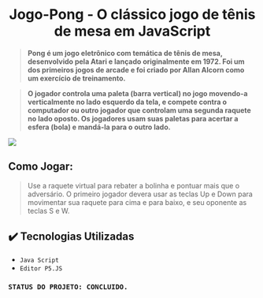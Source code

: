 <h1 align="center"> Jogo-Pong - O clássico jogo de tênis de mesa em JavaScript </h1>


>   **Pong é um jogo eletrônico com temática de tênis de mesa, desenvolvido pela Atari e lançado originalmente em 1972.
 Foi um dos primeiros jogos de arcade e foi criado por Allan Alcorn como um exercício de treinamento.**

>   **O jogador controla uma paleta (barra vertical) no jogo movendo-a verticalmente no lado esquerdo da tela, e compete 
 contra o computador ou outro jogador que controlam uma segunda raquete no lado oposto. Os jogadores usam suas paletas
 para acertar a esfera (bola) e mandá-la para o outro lado.**



<img src="https://github.com/Milenaprado9999/Jogo-Pong/assets/50625429/95f2ffee-b5f1-4cb5-96e3-3f0076a2af10">

  
## Como Jogar:
> Use a raquete virtual para rebater a bolinha e pontuar mais que o adversário. 
 O primeiro jogador devera usar as teclas Up e Down para movimentar sua raquete
 para cima e para baixo, e seu oponente as teclas S e W.



## ✔️ Tecnologias Utilizadas
- ``Java Script``
- ``Editor P5.JS``

### ``STATUS DO PROJETO: CONCLUIDO.``

